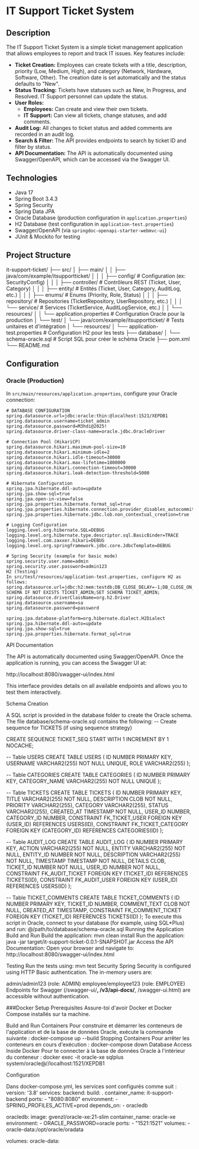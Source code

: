 # IT Support Ticket System

## Description

The IT Support Ticket System is a simple ticket management application that allows employees to report and track IT issues. Key features include:

- **Ticket Creation:** Employees can create tickets with a title, description, priority (Low, Medium, High), and category (Network, Hardware, Software, Other). The creation date is set automatically and the status defaults to "New".
- **Status Tracking:** Tickets have statuses such as New, In Progress, and Resolved. IT Support personnel can update the status.
- **User Roles:**
    - **Employees:** Can create and view their own tickets.
    - **IT Support:** Can view all tickets, change statuses, and add comments.
- **Audit Log:** All changes to ticket status and added comments are recorded in an audit log.
- **Search & Filter:** The API provides endpoints to search by ticket ID and filter by status.
- **API Documentation:** The API is automatically documented using Swagger/OpenAPI, which can be accessed via the Swagger UI.

## Technologies

- Java 17
- Spring Boot 3.4.3
- Spring Security
- Spring Data JPA
- Oracle Database (production configuration in `application.properties`)
- H2 Database (test configuration in `application-test.properties`)
- Swagger/OpenAPI (via `springdoc-openapi-starter-webmvc-ui`)
- JUnit & Mockito for testing

## Project Structure
it-support-ticket/
├── src/
│   ├── main/
│   │   ├── java/com/example/itsupportticket/
│   │   │   ├── config/         # Configuration (ex: SecurityConfig)
│   │   │   ├── controller/     # Contrôleurs REST (Ticket, User, Category)
│   │   │   ├── entity/         # Entités (Ticket, User, Category, AuditLog, etc.)
│   │   │   ├── enums/          # Enums (Priority, Role, Status)
│   │   │   ├── repository/     # Repositories (TicketRepository, UserRepository, etc.)
│   │   │   └── service/        # Services (TicketService, AuditLogService, etc.)
│   │   └── resources/
│   │       └── application.properties   # Configuration Oracle pour la production
│   └── test/
│       └── java/com/example/itsupportticket/   # Tests unitaires et d'intégration
│       └── resources/
│           └── application-test.properties   # Configuration H2 pour les tests
├── database/
│   └── schema-oracle.sql     # Script SQL pour créer le schéma Oracle
├── pom.xml
└── README.md

## Configuration

### Oracle (Production)

In `src/main/resources/application.properties`, configure your Oracle connection:

```properties
# DATABASE CONFIGURATION
spring.datasource.url=jdbc:oracle:thin:@localhost:1521/XEPDB1
spring.datasource.username=ticket_admin
spring.datasource.password=M3hdi@2025!
spring.datasource.driver-class-name=oracle.jdbc.OracleDriver

# Connection Pool (HikariCP)
spring.datasource.hikari.maximum-pool-size=10
spring.datasource.hikari.minimum-idle=2
spring.datasource.hikari.idle-timeout=30000
spring.datasource.hikari.max-lifetime=1800000
spring.datasource.hikari.connection-timeout=30000
spring.datasource.hikari.leak-detection-threshold=5000

# Hibernate Configuration
spring.jpa.hibernate.ddl-auto=update
spring.jpa.show-sql=true
spring.jpa.open-in-view=false
spring.jpa.properties.hibernate.format_sql=true
spring.jpa.properties.hibernate.connection.provider_disables_autocommit=false
spring.jpa.properties.hibernate.jdbc.lob.non_contextual_creation=true

# Logging Configuration
logging.level.org.hibernate.SQL=DEBUG
logging.level.org.hibernate.type.descriptor.sql.BasicBinder=TRACE
logging.level.com.zaxxer.hikari=DEBUG
logging.level.org.springframework.jdbc.core.JdbcTemplate=DEBUG

# Spring Security (example for basic mode)
spring.security.user.name=admin
spring.security.user.password=admin123
H2 (Testing)
In src/test/resources/application-test.properties, configure H2 as follows:
spring.datasource.url=jdbc:h2:mem:testdb;DB_CLOSE_DELAY=-1;DB_CLOSE_ON_EXIT=FALSE;MODE=Oracle;INIT=CREATE SCHEMA IF NOT EXISTS TICKET_ADMIN;SET SCHEMA TICKET_ADMIN;
spring.datasource.driverClassName=org.h2.Driver
spring.datasource.username=sa
spring.datasource.password=password

spring.jpa.database-platform=org.hibernate.dialect.H2Dialect
spring.jpa.hibernate.ddl-auto=update
spring.jpa.show-sql=true
spring.jpa.properties.hibernate.format_sql=true
```

API Documentation

The API is automatically documented using Swagger/OpenAPI. Once the application is running, you can access the Swagger UI at:

http://localhost:8080/swagger-ui/index.html

This interface provides details on all available endpoints and allows you to test them interactively.

Schema Creation

A SQL script is provided in the database folder to create the Oracle schema. The file database/schema-oracle.sql contains the following:
-- Create sequence for TICKETS (if using sequence strategy)

CREATE SEQUENCE TICKET_SEQ START WITH 1 INCREMENT BY 1 NOCACHE;

-- Table USERS
CREATE TABLE USERS (
    ID NUMBER PRIMARY KEY,
    USERNAME VARCHAR2(255) NOT NULL UNIQUE,
    ROLE VARCHAR2(255)
);

-- Table CATEGORIES
CREATE TABLE CATEGORIES (
    ID NUMBER PRIMARY KEY,
    CATEGORY_NAME VARCHAR2(255) NOT NULL UNIQUE
);

-- Table TICKETS
CREATE TABLE TICKETS (
    ID NUMBER PRIMARY KEY,
    TITLE VARCHAR2(255) NOT NULL,
    DESCRIPTION CLOB NOT NULL,
    PRIORITY VARCHAR2(255),
    CATEGORY VARCHAR2(255),
    STATUS VARCHAR2(255),
    CREATED_AT TIMESTAMP NOT NULL,
    USER_ID NUMBER,
    CATEGORY_ID NUMBER,
    CONSTRAINT FK_TICKET_USER FOREIGN KEY (USER_ID) REFERENCES USERS(ID),
    CONSTRAINT FK_TICKET_CATEGORY FOREIGN KEY (CATEGORY_ID) REFERENCES CATEGORIES(ID)
);

-- Table AUDIT_LOG
CREATE TABLE AUDIT_LOG (
    ID NUMBER PRIMARY KEY,
    ACTION VARCHAR2(255) NOT NULL,
    ENTITY VARCHAR2(255) NOT NULL,
    ENTITY_ID NUMBER NOT NULL,
    DESCRIPTION VARCHAR2(255) NOT NULL,
    TIMESTAMP TIMESTAMP NOT NULL,
    DETAILS CLOB,
    TICKET_ID NUMBER NOT NULL,
    USER_ID NUMBER NOT NULL,
    CONSTRAINT FK_AUDIT_TICKET FOREIGN KEY (TICKET_ID) REFERENCES TICKETS(ID),
    CONSTRAINT FK_AUDIT_USER FOREIGN KEY (USER_ID) REFERENCES USERS(ID)
);

-- Table TICKET_COMMENTS
CREATE TABLE TICKET_COMMENTS (
    ID NUMBER PRIMARY KEY,
    TICKET_ID NUMBER,
    COMMENT_TEXT CLOB NOT NULL,
    CREATED_AT TIMESTAMP,
    CONSTRAINT FK_COMMENT_TICKET FOREIGN KEY (TICKET_ID) REFERENCES TICKETS(ID)
);
To execute this script in Oracle, connect to your database (for example, using SQL*Plus) and run:
@/path/to/database/schema-oracle.sql
Running the Application
Build and Run
Build the application:
mvn clean install
Run the application:
java -jar target/it-support-ticket-0.0.1-SNAPSHOT.jar
Access the API Documentation:
Open your browser and navigate to:
http://localhost:8080/swagger-ui/index.html

Testing
Run the tests using:
mvn test
Security
Spring Security is configured using HTTP Basic authentication. The in-memory users are:

admin/admin123 (role: ADMIN)
employee/employee123 (role: EMPLOYEE)
Endpoints for Swagger (/swagger-ui/**, /v3/api-docs/**, /swagger-ui.html) are accessible without authentication.


###Docker Setup
Prerequisites
Assure-toi d'avoir Docker et Docker Compose installés sur ta machine.

Build and Run Containers
Pour construire et démarrer les conteneurs de l'application et de la base de données Oracle, exécute la commande suivante :
docker-compose up --build
Stopping Containers
Pour arrêter les conteneurs en cours d'exécution :
docker-compose down
Database Access Inside Docker
Pour te connecter à la base de données Oracle à l'intérieur du conteneur :
docker exec -it oracle-xe sqlplus system/oracle@//localhost:1521/XEPDB1

Configuration

Dans docker-compose.yml, les services sont configurés comme suit :
version: '3.8'
services:
  backend:
    build: .
    container_name: it-support-backend
    ports:
      - "8080:8080"
    environment:
      - SPRING_PROFILES_ACTIVE=prod
    depends_on:
      - oracledb

  oracledb:
    image: gvenzl/oracle-xe:21-slim
    container_name: oracle-xe
    environment:
      - ORACLE_PASSWORD=oracle
    ports:
      - "1521:1521"
    volumes:
      - oracle-data:/opt/oracle/oradata

volumes:
  oracle-data:

